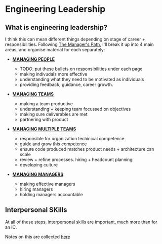 # Engineering Leadership

## What is engineering leadership?

I think this can mean different things depending on stage of career + responsibilities. Following [The Manager's Path](https://www.amazon.com/Managers-Path-Leaders-Navigating-Growth/dp/1491973897/), I'll break it up into 4 main areas, and organise material for each separately:


- **[MANAGING PEOPLE](people)** 
    - TODO: put these bullets on responsibilities under each page
    - making indivudals more effective
    - understanding what they need to be motivated as individuals
    - providing feedback, guidance, career growth.

- **[MANAGING TEAMS](teams)**
    - making a team productive
    - understanding + keeping team focussed on objectives
    - making sure deliverables are met
    - partnering with product

- **[MANAGING MULTIPLE TEAMS](multiple_teams)** 
    - responsible for organization techinical competence
    - guide and grow this competence
    - ensure code produced matches product needs + architecture can scale
    - review + refine processes. hiring + headcount planning
    - developing culture
    
- **[MANAGING MANAGERS](managers)**: 
    - making effective managers
    - hiring managers
    - holding managers accountable
 

## Interpersonal SKills

At all of these steps, interpersonal skills are important, much more than for an IC.
 
Notes on this are collected [here](interpersonal)
